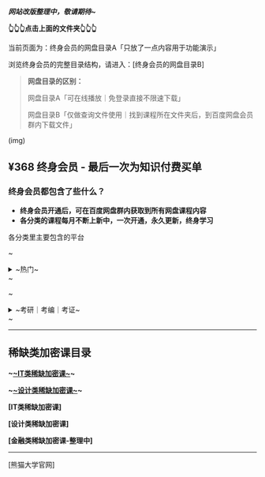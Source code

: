 ***网站改版整理中，敬请期待\~***

**👆👆👆点击上面的文件夹👆👆👆**

当前页面为：终身会员的网盘目录A「只放了一点内容用于功能演示」

浏览终身会员的完整目录结构，请进入：[终身会员的网盘目录B]

> **网盘目录的区别：**
> 
> 网盘目录A「可在线播放｜免登录直接不限速下载」
> 
> 网盘目录B「仅做查询文件使用｜找到课程所在文件夹后，到百度网盘会员群内下载文件」

(img)
## ¥368 终身会员 - 最后一次为知识付费买单

### **终身会员都包含了些什么？**

- **终身会员开通后，可在百度网盘群内获取到所有网盘课程内容**
- **各分类的课程每月不断上新中，一次开通，永久更新，终身学习**

各分类里主要包含的平台

~<details>~
~<summary>~热门~</summary>~

| 得到 | 樊登读书 | 吴晓波频道 | 
| :--: | :------: | :--------: |
| 混沌大学  |          |            | |      |          |            | |      |          |            | |      |          |            | |      |          |            | |      |          |            | |      |          |            | 
~</details>~

~<details>~
~<summary>~考研｜考编｜考证~</summary>~


~</details>~

---- 
## 稀缺类加密课目录
**~<a href="https://vip.xm-dx.com/?p=153" target="_blank">~IT类稀缺加密课~</a>~**

**~<a href="https://vip.xm-dx.com/?p=150" target="_blank">~设计类稀缺加密课~</a>~**

**[IT类稀缺加密课]**

**[设计类稀缺加密课]**

**[金融类稀缺加密课-整理中]**

---- 

[熊猫大学官网]

